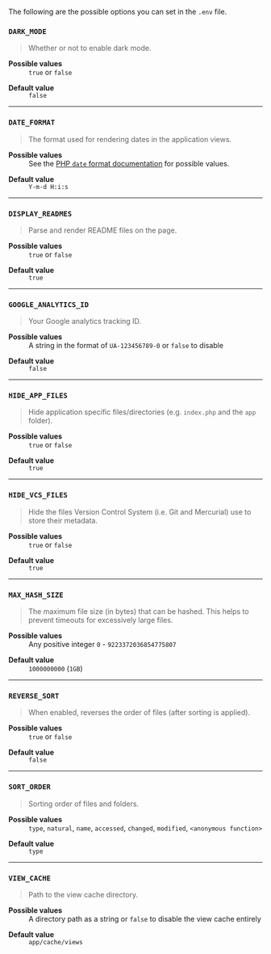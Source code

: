 The following are the possible options you can set in the `.env` file.

### `DARK_MODE`

> Whether or not to enable dark mode.

<dl>
    <dt><strong>Possible values</strong></dt>
    <dd><code>true</code> or <code>false</code></dd>
</dl>

<dl>
    <dt><strong>Default value</strong></dt>
    <dd><code>false</code></dd>
</dl>

---

### `DATE_FORMAT`

> The format used for rendering dates in the application views.

<dl>
    <dt><strong>Possible values</strong></dt>
    <dd>See the <a href="https://www.php.net/manual/en/function.date.php#refsect1-function.date-parameters">PHP <code>date</code> format documentation</a> for possible values.</dd>
</dl>

<dl>
    <dt><strong>Default value</strong></dt>
    <dd><code>Y-m-d H:i:s</code></dd>
</dl>

---

### `DISPLAY_READMES`

> Parse and render README files on the page.

<dl>
    <dt><strong>Possible values</strong></dt>
    <dd><code>true</code> or <code>false</code></dd>
</dl>

<dl>
    <dt><strong>Default value</strong></dt>
    <dd><code>true</code></dd>
</dl>

---

### `GOOGLE_ANALYTICS_ID`

> Your Google analytics tracking ID.

<dl>
    <dt><strong>Possible values</strong></dt>
    <dd>A string in the format of <code>UA-123456789-0</code> or <code>false</code> to disable</dd>
</dl>

<dl>
    <dt><strong>Default value</strong></dt>
    <dd><code>false</code></dd>
</dl>

---

### `HIDE_APP_FILES`

> Hide application specific files/directories (e.g. `index.php` and the `app` folder).

<dl>
    <dt><strong>Possible values</strong></dt>
    <dd><code>true</code> or <code>false</code></dd>
</dl>

<dl>
    <dt><strong>Default value</strong></dt>
    <dd><code>true</code></dd>
</dl>

---

### `HIDE_VCS_FILES`

> Hide the files Version Control System (i.e. Git and Mercurial) use to store their metadata.

<dl>
    <dt><strong>Possible values</strong></dt>
    <dd><code>true</code> or <code>false</code></dd>
</dl>

<dl>
    <dt><strong>Default value</strong></dt>
    <dd><code>true</code></dd>
</dl>

---

### `MAX_HASH_SIZE`

> The maximum file size (in bytes) that can be hashed. This helps to prevent timeouts for excessively large files.

<dl>
    <dt><strong>Possible values</strong></dt>
    <dd>Any positive integer <code>0</code> - <code>9223372036854775807</code></dd>
</dl>

<dl>
    <dt><strong>Default value</strong></dt>
    <dd><code>1000000000</code> (<code>1GB</code>)</dd>
</dl>

---

### `REVERSE_SORT`

> When enabled, reverses the order of files (after sorting is applied).

<dl>
    <dt><strong>Possible values</strong></dt>
    <dd><code>true</code> or <code>false</code></dd>
</dl>

<dl>
    <dt><strong>Default value</strong></dt>
    <dd><code>false</code></dd>
</dl>

---

### `SORT_ORDER`

> Sorting order of files and folders.

<dl>
    <dt><strong>Possible values</strong></dt>
    <dd>
        <code>type</code>, <code>natural</code>, <code>name</code>, <code>accessed</code>, <code>changed</code>, <code>modified</code>, <code>&lt;anonymous function&gt;</code>
    </dd>
</dl>

<dl>
    <dt><strong>Default value</strong></dt>
    <dd><code>type</code></dd>
</dl>

---

### `VIEW_CACHE`

> Path to the view cache directory.

<dl>
    <dt><strong>Possible values</strong></dt>
    <dd>A directory path as a string or <code>false</code> to disable the view cache entirely</dd>
</dl>

<dl>
    <dt><strong>Default value</strong></dt>
    <dd><code>app/cache/views</code></dd>
</dl>
